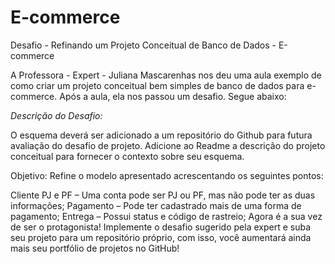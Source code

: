 # E-commerce
Desafio - Refinando um Projeto Conceitual de Banco de Dados - E-commerce

A Professora - Expert - Juliana Mascarenhas nos deu uma aula exemplo de como criar um projeto conceitual bem simples de banco de dados para e-commerce. Após a aula, ela nos passou um desafio. Segue abaixo:

*Descrição do Desafio:*

O esquema deverá ser adicionado a um repositório do Github para futura avaliação do desafio de projeto. Adicione ao Readme a descrição do projeto conceitual para fornecer o contexto sobre seu esquema.

Objetivo:
Refine o modelo apresentado acrescentando os seguintes pontos:

Cliente PJ e PF – Uma conta pode ser PJ ou PF, mas não pode ter as duas informações;
Pagamento – Pode ter cadastrado mais de uma forma de pagamento;
Entrega – Possui status e código de rastreio;
Agora é a sua vez de ser o protagonista! Implemente o desafio sugerido pela expert e suba seu projeto para um repositório próprio, com isso, você aumentará ainda mais seu portfólio de projetos no GitHub!
